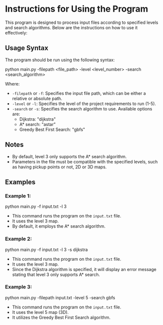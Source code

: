 # Instructions for Using the Program

This program is designed to process input files according to specified levels and search algorithms. Below are the instructions on how to use it effectively:

## Usage Syntax

The program should be run using the following syntax:

python main.py -filepath <file_path> -level <level_number> -search <search_algorithm>


Where:
- `-filepath` or `-f`: Specifies the input file path, which can be either a relative or absolute path.
- `-level` or `-l`: Specifies the level of the project requirements to run (1-5).
- `-search` or `-s`: Specifies the search algorithm to use. Available options are:
  - Dijkstra: "dijkstra"
  - A* search: "astar"
  - Greedy Best First Search: "gbfs"

## Notes

- By default, level 3 only supports the A* search algorithm.
- Parameters in the file must be compatible with the specified levels, such as having pickup points or not, 2D or 3D maps.

## Examples

### Example 1:

python main.py -f input.txt -l 3

- This command runs the program on the `input.txt` file.
- It uses the level 3 map.
- By default, it employs the A* search algorithm.

### Example 2:

python main.py -f input.txt -l 3 -s dijkstra

- This command runs the program on the `input.txt` file.
- It uses the level 3 map.
- Since the Dijkstra algorithm is specified, it will display an error message stating that level 3 only supports A* search.

### Example 3:

python main.py -filepath input.txt -level 5 -search gbfs

- This command runs the program on the `input.txt` file.
- It uses the level 5 map (3D).
- It utilizes the Greedy Best First Search algorithm.

